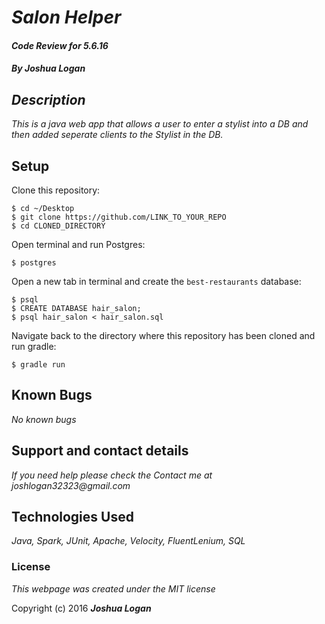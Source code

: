 # _Salon Helper_

#### _Code Review for 5.6.16_

#### _By Joshua Logan_

## _Description_

_This is a java web app that allows a user to enter a stylist into a DB and then added seperate clients to the Stylist in the DB._

## Setup

Clone this repository:
```
$ cd ~/Desktop
$ git clone https://github.com/LINK_TO_YOUR_REPO
$ cd CLONED_DIRECTORY
```

Open terminal and run Postgres:
```
$ postgres
```

Open a new tab in terminal and create the `best-restaurants` database:
```
$ psql
$ CREATE DATABASE hair_salon;
$ psql hair_salon < hair_salon.sql
```

Navigate back to the directory where this repository has been cloned and run gradle:
```
$ gradle run
```

## Known Bugs

_No known bugs_

## Support and contact details

_If you need help please check the Contact me at joshlogan32323@gmail.com_

## Technologies Used

_Java, Spark, JUnit, Apache, Velocity, FluentLenium, SQL_

### License

*This webpage was created under the MIT license*

Copyright (c) 2016 **_Joshua Logan_**
